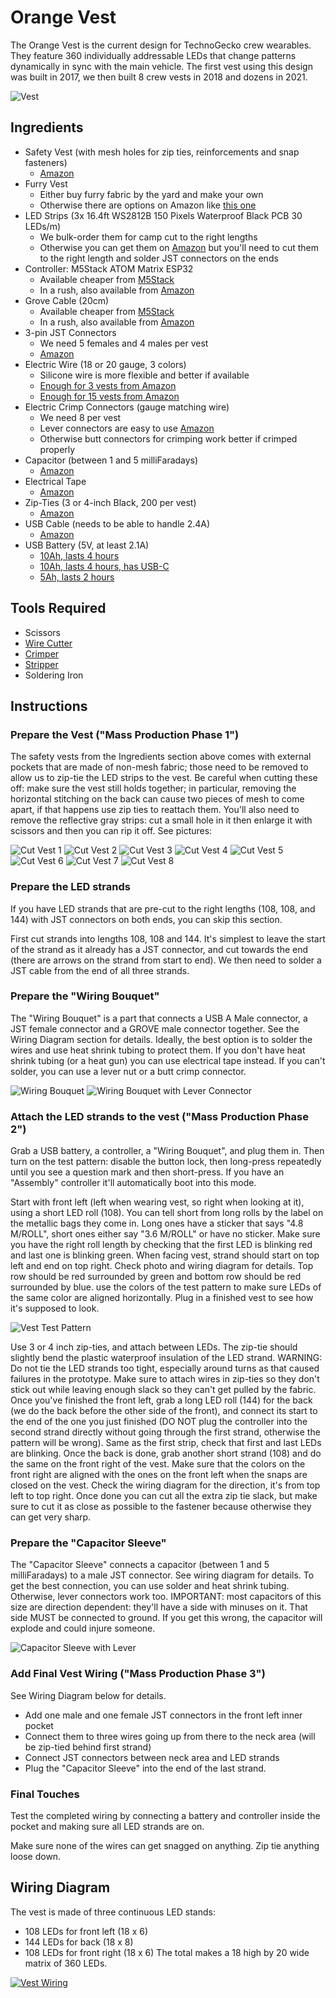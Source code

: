 # Orange Vest

The Orange Vest is the current design for TechnoGecko crew wearables.
They feature 360 individually addressable LEDs that change patterns
dynamically in sync with the main vehicle. The first vest using this
design was built in 2017, we then built 8 crew vests in 2018 and
dozens in 2021.

![Vest](images/vest.gif)

## Ingredients
  * Safety Vest (with mesh holes for zip ties, reinforcements and snap fasteners)
    * [Amazon](https://www.amazon.com/gp/product/B005FDOF76)
  * Furry Vest
    * Either buy furry fabric by the yard and make your own
    * Otherwise there are options on Amazon like [this one](https://www.amazon.com/gp/product/B077N7SZMH)
  * LED Strips (3x 16.4ft WS2812B 150 Pixels Waterproof Black PCB 30 LEDs/m)
    * We bulk-order them for camp cut to the right lengths
    * Otherwise you can get them on [Amazon](https://www.amazon.com/gp/product/B01LSF4Q00)
      but you'll need to cut them to the right length and solder JST connectors on the ends
  * Controller: M5Stack ATOM Matrix ESP32
    * Available cheaper from [M5Stack](https://shop.m5stack.com/collections/m5-atom/products/atom-matrix-esp32-development-kit)
    * In a rush, also available from [Amazon](https://www.amazon.com/dp/B078NQNXHD)
  * Grove Cable (20cm)
    * Available cheaper from [M5Stack](https://shop.m5stack.com/products/4pin-buckled-grove-cable?_pos=4&_sid=0f19af74e&_ss=r&variant=32050917081178)
    * In a rush, also available from [Amazon](https://www.amazon.com/dp/B01CNZ9RJO)
  * 3-pin JST Connectors
    * We need 5 females and 4 males per vest
    * [Amazon](https://www.amazon.com/dp/B00NBSH4CA)
  * Electric Wire (18 or 20 gauge, 3 colors)
    * Silicone wire is more flexible and better if available
    * [Enough for 3 vests from Amazon](https://www.amazon.com/dp/B08P5NB1XC)
    * [Enough for 15 vests from Amazon](https://www.amazon.com/dp/B089CW7YSR)
  * Electric Crimp Connectors (gauge matching wire)
    * We need 8 per vest
    * Lever connectors are easy to use [Amazon](https://www.amazon.com/dp/B07YWR55JT)
    * Otherwise butt connectors for crimping work better if crimped properly
  * Capacitor (between 1 and 5 milliFaradays)
    * [Amazon](https://amazon.com/gp/product/B07H55VB1L)
  * Electrical Tape
    * [Amazon](https://www.amazon.com/gp/product/B00004WCCL)
  * Zip-Ties (3 or 4-inch Black, 200 per vest)
    * [Amazon](https://www.amazon.com/dp/B078NT5F2B)
  * USB Cable (needs to be able to handle 2.4A)
    * [Amazon](https://www.amazon.com/dp/B08PQG7F32)
  * USB Battery (5V, at least 2.1A)
    * [10Ah, lasts 4 hours](https://www.amazon.com/gp/product/B00VWV8LD4)
    * [10Ah, lasts 4 hours, has USB-C](https://www.amazon.com/dp/B07YB9K7WJ)
    * [5Ah, lasts 2 hours](https://www.amazon.com/dp/B0862231VG)

## Tools Required
  * Scissors
  * [Wire Cutter](https://amazon.com/gp/product/B00FZPDG1K)
  * [Crimper](https://amazon.com/gp/product/B000JNNWQ2)
  * [Stripper](https://amazon.com/gp/product/B005JVJDIA)
  * Soldering Iron

## Instructions

### Prepare the Vest ("Mass Production Phase 1")

The safety vests from the Ingredients section above comes with external pockets
that are made of non-mesh fabric; those need to be removed to allow us to zip-tie
the LED strips to the vest. Be careful when cutting these off: make sure the vest
still holds together; in particular, removing the horizontal stitching on the back
can cause two pieces of mesh to come apart, if that happens use zip ties to
reattach them. You'll also need to remove the reflective gray strips: cut a small
hole in it then enlarge it with scissors and then you can rip it off. See pictures:

![Cut Vest 1](images/cutvest1.jpeg)
![Cut Vest 2](images/cutvest2.jpeg)
![Cut Vest 3](images/cutvest3.jpeg)
![Cut Vest 4](images/cutvest4.jpeg)
![Cut Vest 5](images/cutvest5.jpeg)
![Cut Vest 6](images/cutvest6.jpeg)
![Cut Vest 7](images/cutvest7.jpeg)
![Cut Vest 8](images/cutvest8.jpeg)

### Prepare the LED strands

If you have LED strands that are pre-cut to the right lengths (108, 108, and 144)
with JST connectors on both ends, you can skip this section.

First cut strands into lengths 108, 108 and 144. It's simplest to leave the start
of the strand as it already has a JST connector, and cut towards the end (there are
arrows on the strand from start to end). We then need to solder a JST cable from
the end of all three strands.

### Prepare the "Wiring Bouquet"

The "Wiring Bouquet" is a part that connects a USB A Male connector, a JST female
connector and a GROVE male connector together. See the Wiring Diagram section for
details. Ideally, the best option is to solder the wires and use heat shrink tubing
to protect them. If you don't have heat shrink tubing (or a heat gun) you can use
electrical tape instead. If you can't solder, you can use a lever nut or a butt
crimp connector.

![Wiring Bouquet](images/wiringbouquet.jpeg)
![Wiring Bouquet with Lever Connector](images/wiringbouquetlever.jpeg)

### Attach the LED strands to the vest ("Mass Production Phase 2")

Grab a USB battery, a controller, a "Wiring Bouquet", and plug them in.
Then turn on the test pattern: disable the button lock, then long-press
repeatedly until you see a question mark and then short-press.
If you have an "Assembly" controller it'll automatically boot into this mode.

Start with front left (left when wearing vest, so right when looking at it), using a
short LED roll (108). You can tell short from long rolls by the label on the metallic
bags they come in. Long ones have a sticker that says "4.8 M/ROLL", short ones either
say "3.6 M/ROLL" or have no sticker. Make sure you have the right roll length by
checking that the first LED is blinking red and last one is blinking green. When facing
vest, strand should start on top left and end on top right. Check photo and wiring
diagram for details. Top row should be red surrounded by green and bottom row should
be red surrounded by blue. use the colors of the test pattern to make sure LEDs of the
same color are aligned horizontally. Plug in a finished vest to see how it's supposed
to look.

![Vest Test Pattern](images/vesttestpattern.jpeg)

Use 3 or 4 inch zip-ties, and attach between LEDs. The zip-tie should slightly bend the
plastic waterproof insulation of the LED strand. WARNING: Do not tie the LED strands too
tight, especially around turns as that caused failures in the prototype. Make sure to attach
wires in zip-ties so they don't stick out while leaving enough slack so they can't get pulled
by the fabric. Once you've finished the front left, grab a long LED roll (144) for the back
(we do the back before the other side of the front), and connect its start to the end of the
one you just finished (DO NOT plug the controller into the second strand directly without going
through the first strand, otherwise the pattern will be wrong). Same as the first strip, check
that first and last LEDs are blinking. Once the back is done, grab another short strand (108)
and do the same on the front right of the vest. Make sure that the colors on the front right are
aligned with the ones on the front left when the snaps are closed on the vest. Check the wiring
diagram for the direction, it's from top left to top right. Once done you can cut all the extra
zip tie slack, but make sure to cut it as close as possible to the fastener because otherwise
they can get very sharp.

### Prepare the "Capacitor Sleeve"

The "Capacitor Sleeve" connects a capacitor (between 1 and 5 milliFaradays) to a male JST
connector. See wiring diagram for details. To get the best connection, you can use solder and
heat shrink tubing. Otherwise, lever connectors work too. IMPORTANT: most capacitors of this
size are direction dependent: they'll have a side with minuses on it. That side MUST be connected
to ground. If you get this wrong, the capacitor will explode and could injure someone.

![Capacitor Sleeve with Lever](images/capacitorsleevelever.jpeg)

### Add Final Vest Wiring ("Mass Production Phase 3")

See Wiring Diagram below for details.

  * Add one male and one female JST connectors in the front left inner pocket
  * Connect them to three wires going up from there to the neck area (will be zip-tied behind first strand)
  * Connect JST connectors between neck area and LED strands
  * Plug the "Capacitor Sleeve" into the end of the last strand.

### Final Touches

Test the completed wiring by connecting a battery and controller inside the pocket
and making sure all LED strands are on.

Make sure none of the wires can get snagged on anything. Zip tie anything loose down.

## Wiring Diagram

The vest is made of three continuous LED stands:
  * 108 LEDs for front left (18 x 6)
  * 144 LEDs for back (18 x 8)
  * 108 LEDs for front right (18 x 6) 
The total makes a 18 high by 20 wide matrix of 360 LEDs.

[![Vest Wiring](images/vestwiring.png)](https://davidschinazi.github.io/jazzlights/extras/docs/images/vestwiring.html)
